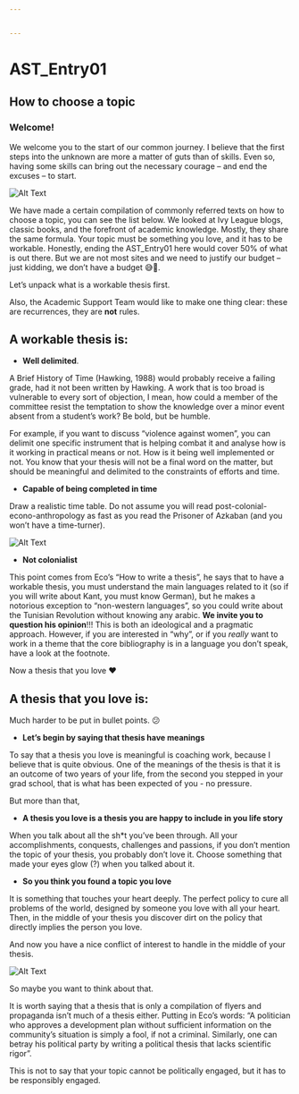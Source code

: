 ```yaml
---


---
```


<h1 id="ast_entry01">AST_Entry01</h1>
<h2 id="how-to-choose-a-topic">How to choose a topic</h2>
<h3 id="welcome">Welcome!</h3>
<p>We welcome you to the start of our common journey. I believe that the first steps into the unknown are more a matter of guts than of skills. Even so, having some skills can bring out the necessary courage – and end the excuses – to start.</p>
<p><img src="https://media.giphy.com/media/oj2GhTqAIoNIk/giphy.gif" alt="Alt Text"></p>
<p>We have made a certain compilation of commonly referred texts on how to choose a topic, you can see the list below. We looked at Ivy League blogs, classic books, and the forefront of academic knowledge. Mostly, they share the same formula. Your topic must be something you love, and it has to be workable. Honestly, ending the AST_Entry01 here would cover 50% of what is out there. But we are not most sites and we need to justify our budget – just kidding, we don’t have a budget 😅💸.</p>
<p>Let’s unpack what is a workable thesis first.</p>
<p>Also, the Academic Support Team would like to make one thing clear: these are recurrences, they are <strong>not</strong> rules.</p>
<h2 id="a-workable-thesis-is">A workable thesis is:</h2>
<ul>
<li><strong>Well delimited</strong>.</li>
</ul>
<p>A Brief History of Time (Hawking, 1988) would probably receive a failing grade, had it not been written by Hawking. A work that is too broad is vulnerable to every sort of objection, I mean, how could a member of the committee resist the temptation to show the knowledge over a minor event absent from a student’s work? Be bold, but be humble.</p>
<p>For example, if you want to discuss “violence against women”, you can delimit one specific instrument that is helping combat it and analyse how is it working in practical means or not. How is it being well implemented or not. You know that your thesis will not be a final word on the matter, but should be meaningful and delimited to the constraints of efforts and time.</p>
<ul>
<li><strong>Capable of being completed in time</strong></li>
</ul>
<p>Draw a realistic time table. Do not assume you will read post-colonial-econo-anthropology as fast as you read the Prisoner of Azkaban (and you won’t have a time-turner).</p>
<p><img src="https://media.giphy.com/media/EQ0Xz9qiN5x7y/giphy.gif" alt="Alt Text"></p>
<ul>
<li><strong>Not colonialist</strong></li>
</ul>
<p>This point comes from Eco’s “How to write a thesis”, he says that to have a workable thesis, you must understand the main languages related to it (so if you will write about Kant, you must know German), but he makes a notorious exception to “non-western languages”, so you could write about the Tunisian Revolution without knowing any arabic. <strong>We invite you to question his opinion</strong>!!! This is both an ideological and a pragmatic approach. However, if you are interested in “why”, or if you <em>really</em> want to work in a theme that the core bibliography is in a language you don’t speak, have a look at the footnote.</p>
<p>Now a thesis that you love ❤️</p>
<h2 id="a-thesis-that-you-love-is">A thesis that you love is:</h2>
<p>Much harder to be put in bullet points. 😕</p>
<ul>
<li><strong>Let’s begin by saying that thesis have meanings</strong></li>
</ul>
<p>To say that a thesis you love is meaningful is coaching work, because I believe that is quite obvious. One of the meanings of the thesis is that it is an outcome of two years of your life, from the second you stepped in your grad school, that is what has been expected of you - no pressure.</p>
<p>But more than that,</p>
<ul>
<li><strong>A thesis you love is a thesis you are happy to include in you life story</strong></li>
</ul>
<p>When you talk about all the sh*t you’ve been through. All your accomplishments, conquests, challenges and passions, if you don’t mention the topic of your thesis, you probably don’t love it. Choose something that made your eyes glow (?) when you talked about it.</p>
<ul>
<li><strong>So you think you found a topic you love</strong></li>
</ul>
<p>It is something that touches your heart deeply. The perfect policy to cure all problems of the world, designed by someone you love with all your heart. Then, in the middle of your thesis you discover dirt on the policy that directly implies the person you love.</p>
<p>And now you have a nice conflict of interest to handle in the middle of your thesis.</p>
<p><img src="https://media1.tenor.com/images/ca7b53444c251cb9077262df94c16238/tenor.gif?itemid=9335496" alt="Alt Text"></p>
<p>So maybe you want to think about that.</p>
<p>It is worth saying that a thesis that is only a compilation of flyers and propaganda isn’t much of a thesis either. Putting in Eco’s words: “A politician who approves a development plan without sufficient information on the community’s situation is simply a fool, if not a criminal. Similarly, one can betray his political party by writing a political thesis that lacks scientific rigor”.</p>
<p>This is not to say that your topic cannot be politically engaged, but it has to be responsibly engaged.</p>

